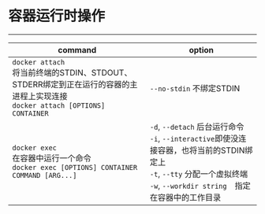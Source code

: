 # 容器运行时操作
---
|command|option|
|-|-|
|`docker attach`<br>将当前终端的STDIN、STDOUT、STDERR绑定到正在运行的容器的主进程上实现连接<br>`docker attach [OPTIONS] CONTAINER`|`--no-stdin` 不绑定STDIN|
|`docker exec`<br>在容器中运行一个命令<br>`docker exec [OPTIONS] CONTAINER COMMAND [ARG...]`<br>|`-d`, `--detach` 后台运行命令<br>`-i`, `--interactive`即使没连接容器，也将当前的STDIN绑定上<br>`-t`, `--tty` 分配一个虚拟终端<br>`-w`, `--workdir string  `指定在容器中的工作目录<br>|
